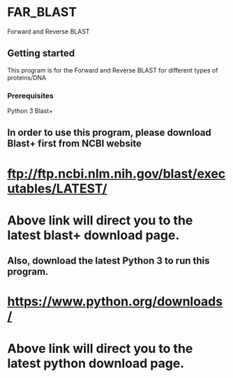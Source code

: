# FAR_BLAST
Forward and Reverse BLAST

## Getting started
This program is for the Forward and Reverse BLAST for different types of proteins/DNA

### Prerequisites
Python 3
Blast+

## In order to use this program, please download Blast+ first from NCBI website
# ftp://ftp.ncbi.nlm.nih.gov/blast/executables/LATEST/
# Above link will direct you to the latest blast+ download page.

## Also, download the latest Python 3 to run this program.
# https://www.python.org/downloads/
# Above link will direct you to the latest python download page.
